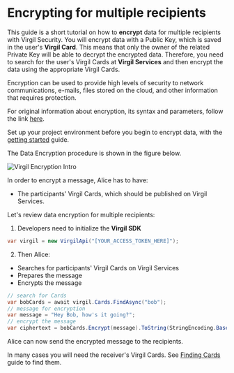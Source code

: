 # Encrypting for multiple recipients

This guide is a short tutorial on how to **encrypt** data for multiple recipients with Virgil Security. You will encrypt data with a Public Key, which is saved in the user's **Virgil Card**. This means that only the owner of the related Private Key will be able to decrypt the encrypted data. Therefore, you need to search for the user's Virgil Cards at **Virgil Services** and then encrypt the data using the appropriate Virgil Cards.

Encryption can be used to provide high levels of security to network communications, e-mails, files stored on the cloud, and other information that requires protection.

For original information about encryption, its syntax and parameters, follow the link [here](https://github.com/VirgilSecurity/virgil/blob/wiki/wiki/glossary.md#encryption).

Set up your project environment before you begin to encrypt data, with the [getting started](https://github.com/VirgilSecurity/virgil-sdk-net/blob/v4/documentation/guides/configuration/client.md) guide.

The Data Encryption procedure is shown in the figure below.

![Virgil Encryption Intro](https://github.com/VirgilSecurity/virgil-sdk-net/blob/v4/documentation/img/Encryption_introduction.png "Data encryption")


In order to encrypt a message, Alice has to have:
 - The participants' Virgil Cards, which should be published on Virgil Services.

Let's review data encryption for multiple recipients:

1. Developers need to initialize the **Virgil SDK**

```cs
var virgil = new VirgilApi("[YOUR_ACCESS_TOKEN_HERE]");
```

2. Then Alice:

  -  Searches for participants' Virgil Cards on Virgil Services
  -  Prepares the message
  -  Encrypts the message

  ```cs
  // search for Cards
  var bobCards = await virgil.Cards.FindAsync("bob");
  // message for encryption
  var message = "Hey Bob, how's it going?";
  // encrypt the message
  var ciphertext = bobCards.Encrypt(message).ToString(StringEncoding.Base64);
  ```

Alice can now send the encrypted message to the recipients.

In many cases you will need the receiver's Virgil Cards. See [Finding Cards](https://github.com/VirgilSecurity/virgil-sdk-net/blob/v4/documentation/guides/virgil-card/finding.md) guide to find them.
